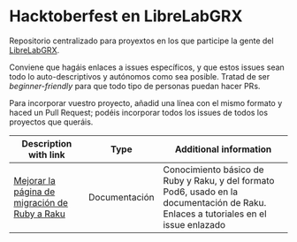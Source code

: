 # Hacktoberfest en LibreLabGRX

Repositorio centralizado para proyextos en los que participe la gente del [LibreLabGRX](https://librelabgrx.cc).

Conviene que hagáis enlaces a issues específicos, y que estos issues sean todo lo auto-descriptivos y autónomos como sea posible. Tratad de ser *beginner-friendly* para que todo tipo de personas puedan hacer PRs.

Para incorporar vuestro proyecto, añadid una línea con el mismo formato y haced un Pull Request; podéis incorporar todos los issues de todos los proyectos que queráis.


| Description with link                                                              | Type                   | Additional information                                                                                                         |
|------------------------------------------------------------------------------------|------------------------|--------------------------------------------------------------------------------------------------------------------------------|
| [Mejorar la página de migración de Ruby a Raku](https://github.com/Raku/doc/issues/3652) | Documentación          | Conocimiento básico de Ruby y Raku, y del formato Pod6, usado en la documentación de Raku. Enlaces a tutoriales en el issue enlazado |
